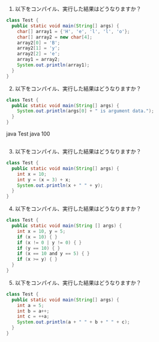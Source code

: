 1. 以下をコンパイル、実行した結果はどうなりますか？
``` java
class Test {
  public static void main(String[] args) {
    char[] array1 = {'H', 'e', 'l', 'l', 'o'};
    char[] array2 = new char[4];
    array2[0] = 'B';
    array2[1] = 'y';
    array2[2] = 'e';
    array1 = array2;
    System.out.println(array1);
  }
}
```
2. 以下をコンパイル、実行した結果はどうなりますか？
``` java
class Test {
  public static void main(String[] args) {
    System.out.println(args[0] + " is argument data.");
  }
}
```
java Test java 100
``` bash

```
3. 以下をコンパイル、実行した結果はどうなりますか？
``` java
class Test {
  public static void main(String[] args) {
    int x = 10;
    int y = (x = 3) + x;
    System.out.println(x + " " + y);
  }
}
```
4. 以下をコンパイル、実行した結果はどうなりますか？
``` java
class Test {
  public static void main(String [] args) {
    int x = 10, y = 5;
    if (x = 10) { }
    if (x != 0 | y != 0) { }
    if (y == 10) { }
    if (x == 10 and y == 5) { }
    if (x >= y) { }
  }
}
```
5. 以下をコンパイル、実行した結果はどうなりますか？
``` java
class Test {
  public static void main(String[] args) {
    int a = 5;
    int b = a++;
    int c = ++a;
    System.out.println(a + " " + b + " " + c);
  }
}
```